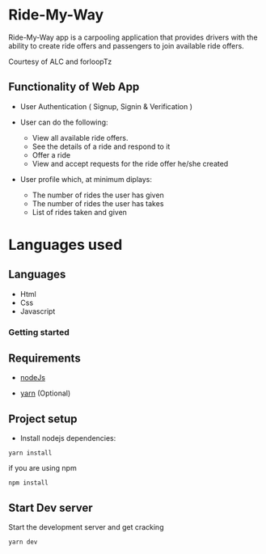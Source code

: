 # Ride-My-Way
Ride-My-Way app is a carpooling application that provides drivers with the ability to create ride offers and passengers to join available ride offers.

Courtesy of ALC and forloopTz

## Functionality of Web App
- User Authentication ( Signup, Signin & Verification )
- User can do the following:
    -  View all available ride offers.
    -  See the details of a ride and respond to it
    -  Offer a ride
    -  View and accept requests for the ride offer he/she created

- User profile which, at minimum diplays:
    -  The number of rides the user has given
    -  The number of rides the user has takes
    -  List of rides taken and given

# Languages used
## Languages
  - Html
  - Css
  - Javascript

### Getting started
## Requirements
- [nodeJs](https://nodejs.org/en/download/)

- [yarn](https://yarnpkg.com/en/docs/install) (Optional)

## Project setup
- Install nodejs dependencies:
```
yarn install
```
 if you are using npm
 ```
npm install
```

## Start Dev server

Start the development server and get cracking

 ```
yarn dev
```
